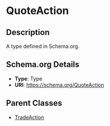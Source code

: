 # QuoteAction

## Description
A type defined in Schema.org.

## Schema.org Details
- **Type**: Type
- **URI**: https://schema.org/QuoteAction

## Parent Classes
- [TradeAction](../TradeAction.md)

